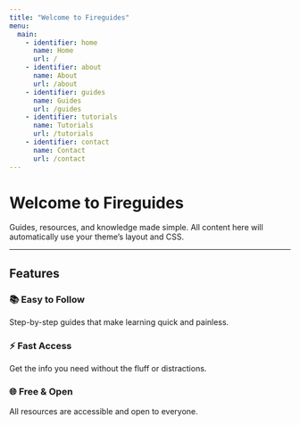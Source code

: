 ```yaml
---
title: "Welcome to Fireguides"
menu:
  main:
    - identifier: home
      name: Home
      url: /
    - identifier: about
      name: About
      url: /about
    - identifier: guides
      name: Guides
      url: /guides
    - identifier: tutorials
      name: Tutorials
      url: /tutorials
    - identifier: contact
      name: Contact
      url: /contact
---
```


# Welcome to Fireguides

Guides, resources, and knowledge made simple. All content here will automatically use your theme’s layout and CSS.

---

## Features

### 📚 Easy to Follow
Step-by-step guides that make learning quick and painless.

### ⚡ Fast Access
Get the info you need without the fluff or distractions.

### 🌐 Free & Open
All resources are accessible and open to everyone.
